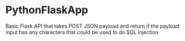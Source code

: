 # PythonFlaskApp
Basic Flask API that takes POST JSON payload and return if the payload input has any characters that could be used to do SQL injection
